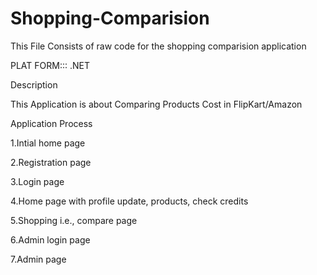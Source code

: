 ﻿# Shopping-Comparision



This File Consists of raw code for the shopping comparision application



PLAT FORM::: .NET


Description



This Application is about Comparing Products Cost in FlipKart/Amazon



Application Process



1.Intial home page



2.Registration page



3.Login page



4.Home page with profile update, products, check credits



5.Shopping i.e., compare page




6.Admin login page



7.Admin page
